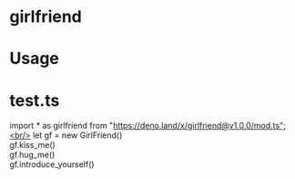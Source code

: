 # girlfriend
# Usage 
# test.ts
import * as girlfriend from "https://deno.land/x/girlfriend@v1.0.0/mod.ts";<br/>
let gf = new GirlFriend()<br/>
gf.kiss_me()<br/>
gf.hug_me()<br/>
gf.introduce_yourself()<br/>
